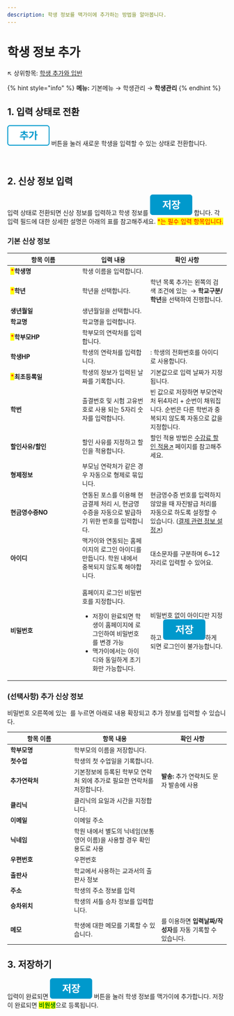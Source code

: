 ```yaml
---
description: 학생 정보를 맥가이에 추가하는 방법을 알아봅니다.
---
```


# 학생 정보 추가

↖ 상위항목: [학생 추가와 입반](./)

{% hint style="info" %}
**메뉴:** 기본메뉴 → 학생관리 → **학생관리**
{% endhint %}

## 1. 입력 상태로 전환

<img src="../../.gitbook/assets/btn_추가.png" alt="" data-size="line"> 버튼을 눌러 새로운 학생을 입력할 수 있는 상태로 전환합니다.

<figure><img src="../../.gitbook/assets/학생추가_입력상태.png" alt=""><figcaption></figcaption></figure>

## 2. 신상 정보 입력

입력 상태로 전환되면 신상 정보를 입력하고 학생 정보를 <img src="../../.gitbook/assets/btn_save.png" alt="" data-size="line"> 합니다. 각 입력 필드에 대한 상세한 설명은 아래의 표를 참고해주세요. <mark style="color:red;">\*는 필수 입력 항목입니다.</mark>

### 기본 신상 정보

<table><thead><tr><th width="151">항목 이름</th><th>입력 내용</th><th>확인 사항</th></tr></thead><tbody><tr><td><mark style="color:red;">*</mark><strong>학생명</strong></td><td>학생 이름을 입력합니다.</td><td></td></tr><tr><td><mark style="color:red;">*</mark><strong>학년</strong></td><td>학년을 선택합니다.</td><td>학년 목록 추가는 왼쪽의 검색 조건에 있는 <img src="../../.gitbook/assets/btn_코드관리.png" alt="" data-size="line"> → <strong>학교구분/학년</strong>을 선택하여 진행합니다.</td></tr><tr><td><strong>생년월일</strong></td><td>생년월일을 선택합니다.</td><td></td></tr><tr><td><strong>학교명</strong></td><td>학교명을 입력합니다.</td><td></td></tr><tr><td><mark style="color:red;">*</mark><strong>학부모HP</strong></td><td>학부모의 연락처를 입력합니다.</td><td></td></tr><tr><td><strong>학생HP</strong></td><td>학생의 연락처를 입력합니다.</td><td><img src="../../.gitbook/assets/아이디동일.png" alt="" data-size="line">: 학생의 전화번호를 아이디로 사용합니다.</td></tr><tr><td><mark style="color:red;">*</mark><strong>최초등록일</strong></td><td>학생의 정보가 입력된 날짜를 기록합니다.</td><td>기본값으로 입력 날짜가 지정됩니다.</td></tr><tr><td><strong>학번</strong></td><td>출결번호 및 시험 고유번호로 사용 되는 5자리 숫자를 입력합니다.</td><td>빈 값으로 저장하면 부모연락처 뒤4자리 + 순번이 채워집니다. 순번은 다른 학번과 중복되지 않도록 자동으로 값을 지정합니다.</td></tr><tr><td><strong>할인사유/할인</strong></td><td>할인 사유를 지정하고 할인을 적용합니다.</td><td>할인 적용 방법은 <a href="../../payments/tuition-mgmt/discount.md">수강료 할인 적용↗</a> 페이지를 참고해주세요.</td></tr><tr><td><strong>형제정보</strong></td><td>부모님 연락처가 같은 경우 자동으로 형제로 묶입니다.</td><td></td></tr><tr><td><strong>현금영수증NO</strong></td><td>연동된 포스를 이용해 현금결제 처리 시, 현금영수증을 자동으로 발급하기 위한 번호를 입력합니다.</td><td>현금영수증 번호를 입력하지 않았을 때 자진발급 처리를 자동으로 하도록 설정할 수 있습니다. (<a href="../../payments/info.md#2.">결제 관련 정보 설정↗</a>)</td></tr><tr><td><strong>아이디</strong></td><td>맥가이와 연동되는 홈페이지의 로그인 아이디를 만듭니다. 학원 내에서 중복되지 않도록 해야합니다.</td><td>대소문자를 구분하며 6~12 자리로 입력할 수 있어요.</td></tr><tr><td><strong>비밀번호</strong></td><td><p>홈페이지 로그인 비밀번호를 지정합니다.</p><ul><li>저장이 완료되면 학생이 홈페이지에 로그인하여 비밀번호를 변경 가능</li><li>맥가이에서는 아이디와 동일하게 초기화만 가능합니다.</li></ul></td><td>비밀번호 없이 아이디만 지정하고 <img src="../../.gitbook/assets/btn_save.png" alt="" data-size="line">하게 되면 로그인이 불가능합니다.</td></tr></tbody></table>

### (선택사항) 추가 신상 정보

비밀번호 오른쪽에 있는 <img src="../../.gitbook/assets/btn_기본정보전체보기 .png" alt="" data-size="line"> 를 누르면 아래로 내용 확장되고 추가 정보를 입력할 수 있습니다.

<table><thead><tr><th width="132.33333333333331">항목 이름</th><th>항목 내용</th><th>확인 사항</th></tr></thead><tbody><tr><td><strong>학부모명</strong></td><td>학부모의 이름을 저장합니다.</td><td></td></tr><tr><td><strong>첫수업</strong></td><td>학생의 첫 수업일을 기록합니다.</td><td></td></tr><tr><td><strong>추가연락처</strong></td><td>기본정보에 등록된 학부모 연락처 외에 추가로 필요한 연락처를 저장합니다.</td><td><strong>발송:</strong> 추가 연락처도 문자 발송에 사용</td></tr><tr><td><strong>클리닉</strong></td><td>클리닉의 요일과 시간을 지정합니다.</td><td></td></tr><tr><td><strong>이메일</strong></td><td>이메일 주소</td><td></td></tr><tr><td><strong>닉네임</strong></td><td>학원 내에서 별도의 닉네임(보통 영어 이름)을 사용할 경우 확인 용도로 사용</td><td></td></tr><tr><td><strong>우편번호</strong></td><td>우편번호</td><td></td></tr><tr><td><strong>출판사</strong></td><td>학교에서 사용하는 교과서의 출판사 정보</td><td></td></tr><tr><td><strong>주소</strong></td><td>학생의 주소 정보를 입력</td><td></td></tr><tr><td><strong>승차위치</strong></td><td>학생의 셔틀 승차 정보를 입력합니다.</td><td></td></tr><tr><td><strong>메모</strong></td><td>학생에 대한 메모를 기록할 수 있습니다.</td><td><img src="../../.gitbook/assets/btn_메모추가.png" alt="" data-size="line">를 이용하면 <strong>입력날짜/작성자</strong>를 자동 기록할 수 있습니다.</td></tr></tbody></table>

## 3. 저장하기

입력이 완료되면 <img src="../../.gitbook/assets/btn_save.png" alt="" data-size="line"> 버튼을 눌러 학생 정보를 맥가이에 추가합니다. 저장이 완료되면 <mark style="color:green;">**비원생**</mark>으로 등록됩니다.
